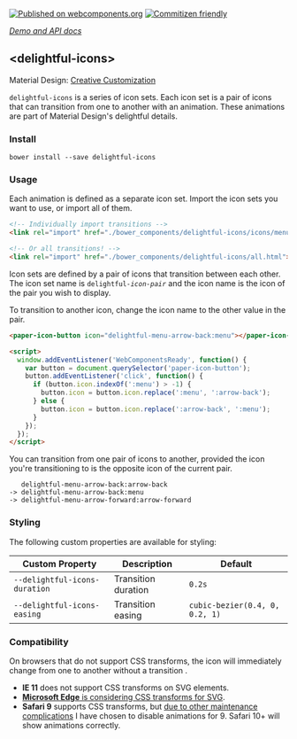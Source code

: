 [![Published on webcomponents.org](https://img.shields.io/badge/webcomponents.org-published-blue.svg)](https://www.webcomponents.org/element/hotforfeature/delightful-icons)
[![Commitizen friendly](https://img.shields.io/badge/commitizen-friendly-brightgreen.svg)](http://commitizen.github.io/cz-cli/)

_[Demo and API docs](https://www.webcomponents.org/element/hotforfeature/delightful-icons)_

## &lt;delightful-icons&gt;

Material Design: [Creative Customization](https://material.io/guidelines/motion/creative-customization.html#creative-customization-icons)

`delightful-icons` is a series of icon sets. Each icon set is a pair of icons that can transition from one to another with an animation. These animations are part of Material Design's delightful details.

### Install

```
bower install --save delightful-icons
```

### Usage

Each animation is defined as a separate icon set. Import the icon sets you want to use, or import all of them.

```html
<!-- Individually import transitions -->
<link rel="import" href="./bower_components/delightful-icons/icons/menu-arrow-back.html">

<!-- Or all transitions! -->
<link rel="import" href="./bower_components/delightful-icons/all.html">
```

Icon sets are defined by a pair of icons that transition between each other. The icon set name is <code>delightful-<em>icon-pair</em></code> and the icon name is the icon of the pair you wish to display.

To transition to another icon, change the icon name to the other value in the pair.

<!---
```
<custom-element-demo>
  <template>
    <script src="../webcomponentsjs/webcomponents-lite.js"></script>
    <link rel="import" href="../paper-icon-button/paper-icon-button.html">
    <link rel="import" href="icons/menu-arrow-back.html">
    <next-code-block></next-code-block>
  </template>
</custom-element-demo>
```
-->
```html
<paper-icon-button icon="delightful-menu-arrow-back:menu"></paper-icon-button>

<script>
  window.addEventListener('WebComponentsReady', function() {
    var button = document.querySelector('paper-icon-button');
    button.addEventListener('click', function() {
      if (button.icon.indexOf(':menu') > -1) {
        button.icon = button.icon.replace(':menu', ':arrow-back');
      } else {
        button.icon = button.icon.replace(':arrow-back', ':menu');
      }
    });
  });
</script>
```

You can transition from one pair of icons to another, provided the icon you're transitioning to is the opposite icon of the current pair.

```
   delightful-menu-arrow-back:arrow-back
-> delightful-menu-arrow-back:menu
-> delightful-menu-arrow-forward:arrow-forward
```

### Styling

The following custom properties are available for styling:

Custom Property               | Description         | Default
------------------------------|---------------------|----------
`--delightful-icons-duration` | Transition duration | `0.2s`
`--delightful-icons-easing`   | Transition easing   | `cubic-bezier(0.4, 0, 0.2, 1)`

### Compatibility

On browsers that do not support CSS transforms, the icon will immediately change from one to another without a transition .

- **IE 11** does not support CSS transforms on SVG elements.
- [**Microsoft Edge** is considering CSS transforms for SVG](https://developer.microsoft.com/en-us/microsoft-edge/platform/status/supportcsstransformsonsvg/).
- **Safari 9** supports CSS transforms, but [due to other maintenance complications](https://github.com/hotforfeature/delightful-icons/issues/3) I have chosen to disable animations for 9. Safari 10+ will show animations correctly.


